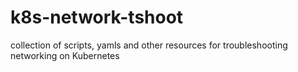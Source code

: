 # k8s-network-tshoot
collection of scripts, yamls and other resources for troubleshooting networking on Kubernetes
